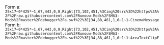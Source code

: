 Form a:
`25x17~0*425*~1,67,443,0,0,Right|73,102,451,%3Cimg%20src%3D%22https%3A%2F%2Fraw.githubusercontent.com%2FRunouw-Mods%2FSM63-Mods%2Fmaster%2Fdebugger%2Fa.swf%22%3E|34,88,461,1,0~1~1~CinemaMessage`
Form b:
`25x17~0*425*~1,67,443,0,0,Right|73,102,451,%3Cimg%20src%3D%22https%3A%2F%2Fraw.githubusercontent.com%2FRunouw-Mods%2FSM63-Mods%2Fmaster%2Fdebugger%2Fb.swf%22%3E|34,88,461,1,0~1~1~AreaTextClipF`
